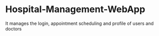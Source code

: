 # Hospital-Management-WebApp
It manages the login, appointment scheduling and profile of users and doctors 
